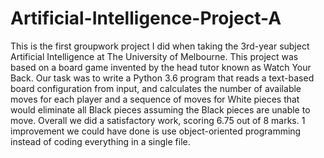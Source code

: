 # Artificial-Intelligence-Project-A

This is the first groupwork project I did when taking the 3rd-year subject Artificial Intelligence at The University of Melbourne. This project was based on a board game invented by the head tutor known as Watch Your Back. Our task was to write a Python 3.6 program that reads a text-based board configuration from input,
and calculates the number of available moves for each player and a sequence of moves for White pieces that would eliminate all Black pieces assuming the Black pieces are unable to move. Overall we did a satisfactory work, scoring 6.75 out of 8 marks. 1 improvement we could have done is use object-oriented programming instead of coding everything in a single file. 
